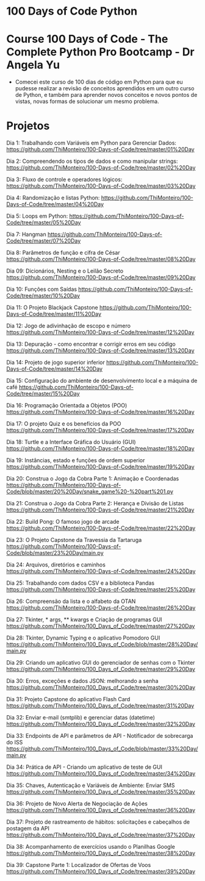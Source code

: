# 100 Days of Code Python
# Course 100 Days of Code - The Complete Python Pro Bootcamp - Dr Angela Yu

* Comecei este curso de 100 dias de código em Python para que eu pudesse realizar a revisão de conceitos aprendidos em um outro curso de Python, e também para aprender novos conceitos e novos pontos de vistas, novas formas de solucionar um mesmo problema.

# Projetos

Dia 1: Trabalhando com Variáveis em Python para Gerenciar Dados:
https://github.com/ThiMonteiro/100-Days-of-Code/tree/master/01%20Day

Dia 2: Compreendendo os tipos de dados e como manipular strings:
https://github.com/ThiMonteiro/100-Days-of-Code/tree/master/02%20Day

Dia 3: Fluxo de controle e operadores lógicos:
https://github.com/ThiMonteiro/100-Days-of-Code/tree/master/03%20Day

Dia 4: Randomização e listas Python:
https://github.com/ThiMonteiro/100-Days-of-Code/tree/master/04%20Day

Dia 5: Loops em Python:
https://github.com/ThiMonteiro/100-Days-of-Code/tree/master/05%20Day

Dia 7: Hangman
https://github.com/ThiMonteiro/100-Days-of-Code/tree/master/07%20Day

Dia 8: Parâmetros de função e cifra de César
https://github.com/ThiMonteiro/100-Days-of-Code/tree/master/08%20Day

Dia 09: Dicionários, Nesting e o Leilão Secreto
https://github.com/ThiMonteiro/100-Days-of-Code/tree/master/09%20Day

Dia 10: Funções com Saídas
https://github.com/ThiMonteiro/100-Days-of-Code/tree/master/10%20Day

Dia 11: O Projeto Blackjack Capstone
https://github.com/ThiMonteiro/100-Days-of-Code/tree/master/11%20Day

Dia 12: Jogo de adivinhação de escopo e número
https://github.com/ThiMonteiro/100-Days-of-Code/tree/master/12%20Day

Dia 13: Depuração - como encontrar e corrigir erros em seu código
https://github.com/ThiMonteiro/100-Days-of-Code/tree/master/13%20Day

Dia 14: Projeto de jogo superior inferior
https://github.com/ThiMonteiro/100-Days-of-Code/tree/master/14%20Day

Dia 15: Configuração do ambiente de desenvolvimento local e a máquina de café
https://github.com/ThiMonteiro/100-Days-of-Code/tree/master/15%20Day

Dia 16: Programação Orientada a Objetos (POO)
https://github.com/ThiMonteiro/100-Days-of-Code/tree/master/16%20Day

Dia 17: O projeto Quiz e os benefícios da POO
https://github.com/ThiMonteiro/100-Days-of-Code/tree/master/17%20Day

Dia 18: Turtle e a Interface Gráfica do Usuário (GUI)
https://github.com/ThiMonteiro/100-Days-of-Code/tree/master/18%20Day

Dia 19: Instâncias, estado e funções de ordem superior
https://github.com/ThiMonteiro/100-Days-of-Code/tree/master/19%20Day

Dia 20: Construa o Jogo da Cobra Parte 1: Animação e Coordenadas
https://github.com/ThiMonteiro/100-Days-of-Code/blob/master/20%20Day/snake_game%20-%20part%201.py

Dia 21: Construa o Jogo da Cobra Parte 2: Herança e Divisão de Listas
https://github.com/ThiMonteiro/100-Days-of-Code/tree/master/21%20Day

Dia 22: Build Pong: O famoso jogo de arcade
https://github.com/ThiMonteiro/100-Days-of-Code/tree/master/22%20Day

Dia 23: O Projeto Capstone da Travessia da Tartaruga
https://github.com/ThiMonteiro/100-Days-of-Code/blob/master/23%20Day/main.py

Dia 24: Arquivos, diretórios e caminhos
https://github.com/ThiMonteiro/100-Days-of-Code/tree/master/24%20Day

Dia 25: Trabalhando com dados CSV e a biblioteca Pandas
https://github.com/ThiMonteiro/100-Days-of-Code/tree/master/25%20Day

Dia 26: Compreensão da lista e o alfabeto da OTAN
https://github.com/ThiMonteiro/100-Days-of-Code/tree/master/26%20Day

Dia 27: Tkinter, * args, ** kwargs e Criação de programas GUI
https://github.com/ThiMonteiro/100_Days_of_Code/tree/master/27%20Day

Dia 28: Tkinter, Dynamic Typing e o aplicativo Pomodoro GUI
https://github.com/ThiMonteiro/100_Days_of_Code/blob/master/28%20Day/main.py

Dia 29: Criando um aplicativo GUI do gerenciador de senhas com o Tkinter
https://github.com/ThiMonteiro/100_Days_of_Code/tree/master/29%20Day

Dia 30: Erros, exceções e dados JSON: melhorando a senha
https://github.com/ThiMonteiro/100_Days_of_Code/tree/master/30%20Day

Dia 31: Projeto Capstone do aplicativo Flash Card
https://github.com/ThiMonteiro/100_Days_of_Code/tree/master/31%20Day

Dia 32: Enviar e-mail (smtplib) e gerenciar datas (datetime)
https://github.com/ThiMonteiro/100_Days_of_Code/tree/master/32%20Day

Dia 33: Endpoints de API e parâmetros de API - Notificador de sobrecarga do ISS
https://github.com/ThiMonteiro/100_Days_of_Code/blob/master/33%20Day/main.py

Dia 34: Prática de API - Criando um aplicativo de teste de GUI
https://github.com/ThiMonteiro/100_Days_of_Code/tree/master/34%20Day

Dia 35: Chaves, Autenticação e Variáveis de Ambiente: Enviar SMS
https://github.com/ThiMonteiro/100_Days_of_Code/tree/master/35%20Day

Dia 36: Projeto de Novo Alerta de Negociação de Ações
https://github.com/ThiMonteiro/100_Days_of_Code/tree/master/36%20Day

Dia 37: Projeto de rastreamento de hábitos: solicitações e cabeçalhos de postagem da API
https://github.com/ThiMonteiro/100_Days_of_Code/tree/master/37%20Day

Dia 38: Acompanhamento de exercícios usando o Planilhas Google
https://github.com/ThiMonteiro/100_Days_of_Code/tree/master/38%20Day

Dia 39: Capstone Parte 1: Localizador de Ofertas de Voos
https://github.com/ThiMonteiro/100_Days_of_Code/tree/master/39%20Day
